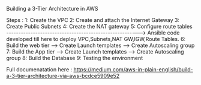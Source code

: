 Building a 3-Tier Architecture in AWS

Steps :
1: Create the VPC
2: Create and attach the Internet Gateway
3: Create Public Subnets
4: Create the NAT gateway
5: Configure route tables
-------------------------------------------------------> Ansible code developed till here to deploy VPC,Subnets,NAT GW,IGW,Route Tables.
6: Build the web tier
--> Create Launch templates
--> Create Autoscaling group
7: Build the App tier
--> Create Launch templates
--> Create Autoscaling group
8: Build the Database
9: Testing the environment

Full documenatation here : https://medium.com/aws-in-plain-english/build-a-3-tier-architecture-via-aws-bcdce5909e52
